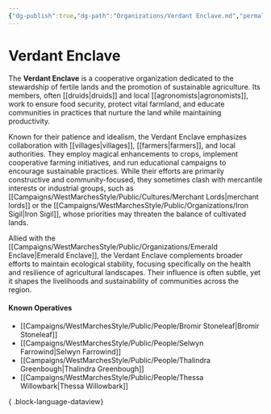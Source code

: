 ```yaml
---
{"dg-publish":true,"dg-path":"Organizations/Verdant Enclave.md","permalink":"/organizations/verdant-enclave/","tags":["organization","agriculture","sword-coast","VerdantEnclave"],"dgShowFileTree":true}
---
```


# **Verdant Enclave**

The **Verdant Enclave** is a cooperative organization dedicated to the stewardship of fertile lands and the promotion of sustainable agriculture. Its members, often [[druids\|druids]] and local [[agronomists\|agronomists]], work to ensure food security, protect vital farmland, and educate communities in practices that nurture the land while maintaining productivity.

Known for their patience and idealism, the Verdant Enclave emphasizes collaboration with [[villages\|villages]], [[farmers\|farmers]], and local authorities. They employ magical enhancements to crops, implement cooperative farming initiatives, and run educational campaigns to encourage sustainable practices. While their efforts are primarily constructive and community-focused, they sometimes clash with mercantile interests or industrial groups, such as [[Campaigns/WestMarchesStyle/Public/Cultures/Merchant Lords\|merchant lords]] or the [[Campaigns/WestMarchesStyle/Public/Organizations/Iron Sigil\|Iron Sigil]], whose priorities may threaten the balance of cultivated lands.

Allied with the [[Campaigns/WestMarchesStyle/Public/Organizations/Emerald Enclave\|Emerald Enclave]], the Verdant Enclave complements broader efforts to maintain ecological stability, focusing specifically on the health and resilience of agricultural landscapes. Their influence is often subtle, yet it shapes the livelihoods and sustainability of communities across the region.

#### Known Operatives
- [[Campaigns/WestMarchesStyle/Public/People/Bromir Stoneleaf\|Bromir Stoneleaf]]
- [[Campaigns/WestMarchesStyle/Public/People/Selwyn Farrowind\|Selwyn Farrowind]]
- [[Campaigns/WestMarchesStyle/Public/People/Thalindra Greenbough\|Thalindra Greenbough]]
- [[Campaigns/WestMarchesStyle/Public/People/Thessa Willowbark\|Thessa Willowbark]]

{ .block-language-dataview}